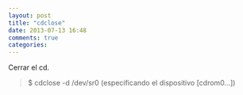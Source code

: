 ```yaml
---
layout: post
title: "cdclose"
date: 2013-07-13 16:48
comments: true
categories: 
---
```

Cerrar el cd.

>$ cdclose -d /dev/sr0 (especificando el dispositivo [cdrom0...])

